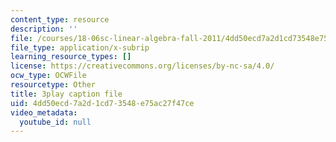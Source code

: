```yaml
---
content_type: resource
description: ''
file: /courses/18-06sc-linear-algebra-fall-2011/4dd50ecd7a2d1cd73548e75ac27f47ce_FzncDO1eSNI.srt
file_type: application/x-subrip
learning_resource_types: []
license: https://creativecommons.org/licenses/by-nc-sa/4.0/
ocw_type: OCWFile
resourcetype: Other
title: 3play caption file
uid: 4dd50ecd-7a2d-1cd7-3548-e75ac27f47ce
video_metadata:
  youtube_id: null
---
```

